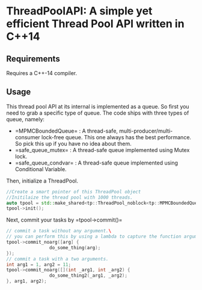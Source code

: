 # ThreadPoolAPI: A simple yet efficient Thread Pool API written in C++14
## Requirements
Requires a C++-14 compiler.
## Usage
This thread pool API at its internal is implemented as a queue. So first you need to grab a specific type of queue. 
The code ships with three types of queue, namely: 
* =MPMCBoundedQueue= : A thread-safe, multi-producer/multi-consumer lock-free queue. This one always has the best performance. So pick this up if you have no idea about them. 
* =safe_queue_mutex= : A thread-safe queue implemented using Mutex lock. 
* =safe_queue_condvar= : A thread-safe queue implemented using Conditional Variable. 

Then, initialize a ThreadPool.
```C++
//Create a smart pointer of this ThreadPool object 
//Initilaize the thread pool with 1000 threads.
auto tpool = std::make_shared<tp::ThreadPool_noblock<tp::MPMCBoundedQueue>>(1000);
tpool->init();
```

Next, commit your tasks by =tpool->commit()=
```C++
// commit a task without any argument.\
// you can perform this by using a lambda to capture the function argument manually.
tpool->commit_noarg([arg] {
	            do_some_thing(arg);
});
// commit a task with a two arguments.
int arg1 = 1, arg2 = 11;
tpool->commit_noarg([](int _arg1, int _arg2) {
	            do_some_thing2(_arg1, _arg2);
}, arg1, arg2);
```

